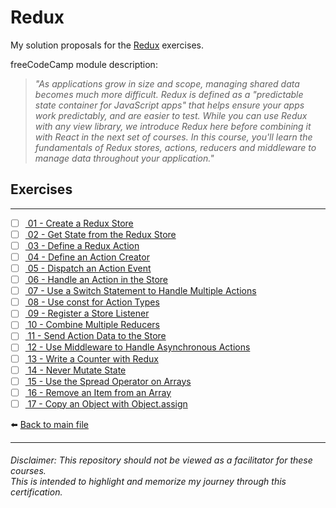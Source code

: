 # Redux

My solution proposals for the [Redux](https://www.freecodecamp.org/learn/front-end-development-libraries#redux)
exercises.

freeCodeCamp module description:
> *"As applications grow in size and scope, managing shared data becomes much more difficult. Redux is defined as a "predictable state container for JavaScript apps" that helps ensure your apps work predictably, and are easier to test. While you can use Redux with any view library, we introduce Redux here before combining it with React in the next set of courses. In this course, you'll learn the fundamentals of Redux stores, actions, reducers and middleware to manage data throughout your application."*

## Exercises

---

- [ ] [ 01 - Create a Redux Store]()
- [ ] [ 02 - Get State from the Redux Store]()
- [ ] [ 03 - Define a Redux Action]()
- [ ] [ 04 - Define an Action Creator]()
- [ ] [ 05 - Dispatch an Action Event]()
- [ ] [ 06 - Handle an Action in the Store]()
- [ ] [ 07 - Use a Switch Statement to Handle Multiple Actions]()
- [ ] [ 08 - Use const for Action Types]()
- [ ] [ 09 - Register a Store Listener]()
- [ ] [ 10 - Combine Multiple Reducers]()
- [ ] [ 11 - Send Action Data to the Store]()
- [ ] [ 12 - Use Middleware to Handle Asynchronous Actions]()
- [ ] [ 13 - Write a Counter with Redux]()
- [ ] [ 14 - Never Mutate State]()
- [ ] [ 15 - Use the Spread Operator on Arrays]()
- [ ] [ 16 - Remove an Item from an Array]()
- [ ] [ 17 - Copy an Object with Object.assign]()

⬅️ [Back to main file](../README.md)

---

###### Disclaimer: This repository should not be viewed as a facilitator for these courses. <br> This is intended to highlight and memorize my journey through this certification.